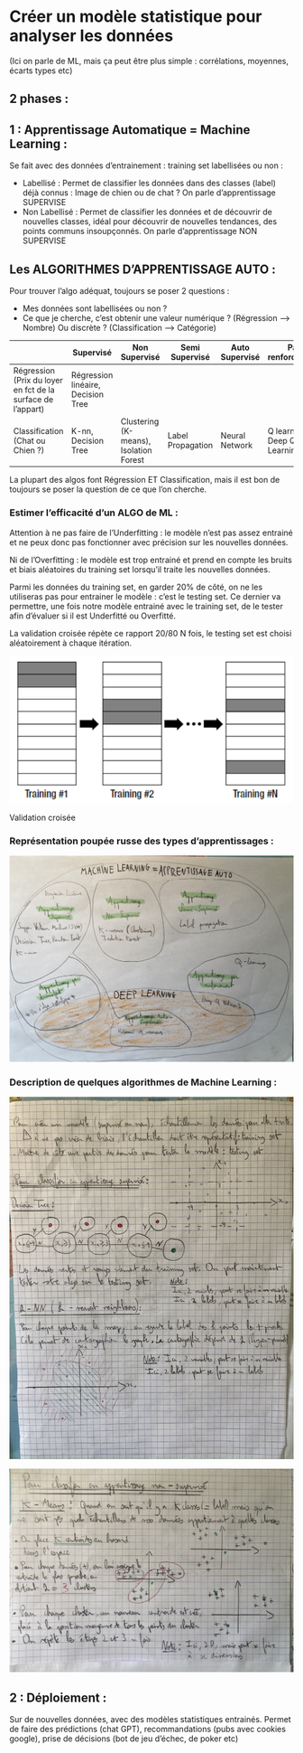 # Créer un modèle statistique pour analyser les données

(Ici on parle de ML, mais ça peut être plus simple : corrélations, moyennes, écarts types etc)

## 2 phases :

## 1 : Apprentissage Automatique = Machine Learning :

Se fait avec des données d’entrainement : training set labellisées ou non : 

- Labellisé :  Permet de classifier les données dans des classes (label) déjà connus : Image de chien ou de chat ? On parle d’apprentissage SUPERVISE
- Non Labellisé : Permet de classifier les données et de découvrir de nouvelles classes, idéal pour découvrir de nouvelles tendances, des points communs insoupçonnés. On parle d’apprentissage NON SUPERVISE

## Les ALGORITHMES D’APPRENTISSAGE AUTO :

Pour trouver l’algo adéquat, toujours se poser 2 questions : 

- Mes données sont labellisées ou non ?
- Ce que je cherche, c’est obtenir une valeur numérique ? (Régression —> Nombre) Ou discrète ? (Classification —> Catégorie)

|  | Supervisé | Non Supervisé | Semi Supervisé | Auto Supervisé | Par renforcement | Par transfert |
| --- | --- | --- | --- | --- | --- | --- |
| Régression (Prix du loyer en fct de la surface de l’appart) | Régression linéaire, Decision Tree |  |  |  |  |  |
| Classification (Chat ou Chien ?) | K-nn, Decision Tree | Clustering (K-means), Isolation Forest | Label Propagation | Neural Network | Q learning, Deep Q Learning |  |

La plupart des algos font Régression ET Classification, mais il est bon de toujours se poser la question de ce que l’on cherche. 

### Estimer l’efficacité d’un ALGO de ML :

Attention à ne pas faire de l’Underfitting : le modèle n’est pas assez entrainé et ne peux donc pas fonctionner avec précision sur les nouvelles données. 

Ni de l’Overfitting : le modèle est trop entrainé et prend en compte les bruits et biais aléatoires du training set lorsqu’il traite les nouvelles données. 

Parmi les données du training set, en garder 20% de côté, on ne les utiliseras pas pour entrainer le modèle : c’est le testing set. Ce dernier va permettre, une fois notre modèle entrainé avec le training set, de le tester afin d’évaluer si il est Underfitté ou Overfitté. 

La validation croisée répète ce rapport 20/80 N fois, le testing set est choisi aléatoirement à chaque itération. 

![Validation croisée](static/ML2/Capture_decran_2023-07-10_a_11.03.24.png)

Validation croisée

### Représentation poupée russe des types d’apprentissages :

![IMG_4532.JPG](static/ML2/IMG_4532.jpg)

### Description de quelques algorithmes de Machine Learning :

![IMG_4534.JPG](static/ML2/IMG_4534.jpg)

![IMG_4533.JPG](static/ML2/IMG_4533.jpg)

## 2 : Déploiement :

Sur de nouvelles données, avec des modèles statistiques entrainés. Permet de faire des prédictions (chat GPT), recommandations (pubs avec cookies google), prise de décisions (bot de jeu d’échec, de poker etc)